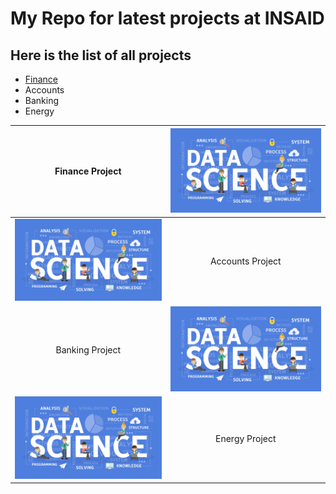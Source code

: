 # My Repo for latest projects at INSAID

## Here is the list of all projects

- [Finance](https://github.com/aang254/demo/tree/master/finance-project "Finance") 
- Accounts
- Banking
- Energy

| Finance Project | [![Finance](https://raw.githubusercontent.com/aang254/demo/master/images/DS%20Image.jpg "Finance")](https://raw.githubusercontent.com/aang254/demo/master/images/DS%20Image.jpg "Finance")  |
| :------------: | :------------: |
| [![Accounts](https://raw.githubusercontent.com/aang254/demo/master/images/DS%20Image.jpg "Accounts")](https://raw.githubusercontent.com/aang254/demo/master/images/DS%20Image.jpg "Accounts")  | Accounts Project |
| Banking Project | [![Banking](https://raw.githubusercontent.com/aang254/demo/master/images/DS%20Image.jpg "Banking")](https://raw.githubusercontent.com/aang254/demo/master/images/DS%20Image.jpg "Banking")  |
| [![Energy](https://raw.githubusercontent.com/aang254/demo/master/images/DS%20Image.jpg "Energy")](https://raw.githubusercontent.com/aang254/demo/master/images/DS%20Image.jpg "Energy")  |  Energy Project |
